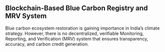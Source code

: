 ## Blockchain-Based Blue Carbon Registry and MRV System
Blue carbon ecosystem restoration is gaining importance in India’s climate strategy. However, there is no decentralized, verifiable Monitoring, Reporting, and Verification (MRV) system that ensures transparency, accuracy, and carbon credit generation.
